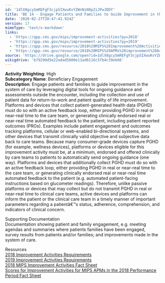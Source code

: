 ```yaml
---
id: '1dlX8gcySmREFgF3cjpSIXwuKvYZWnNiN9pZiJPwJDDY'
title: 'BE 14 - Engage Patients and Families to Guide Improvement in the System of Care'
date: '2020-02-27T20:47:42.924Z'
version: 17
mimeType: 'text/x-markdown'
links:
  - 'https://qpp.cms.gov/mips/improvement-activities?py=2018'
  - 'https://qpp.cms.gov/mips/improvement-activities?py=2019'
  - 'https://qpp.cms.gov/resource/2018%20MIPS%20Improvement%20Activities%20Fact%20Sheet'
  - 'https://qpp.cms.gov/resource/2018%20MIPS%20APMs%20improvement%20Activities%20scores%20fact%20sheet'
source: 'https://drive.google.com/open?id=1dlX8gcySmREFgF3cjpSIXwuKvYZWnNiN9pZiJPwJDDY'
wikigdrive: 'b79298d5e22adad5600e11ad6116c5fb4c39eb66'
---
```





**Activity Weighting**: High  
**Subcategory Name**: Beneficiary Engagement  
**Description**: Engage patients and families to guide improvement in the system of care by leveraging digital tools for ongoing guidance and assessments outside the encounter, including the collection and use of patient data for return-to-work and patient quality of life improvement. Platforms and devices that collect patient-generated health data (PGHD) must do so with an active feedback loop, either providing PGHD in real or near-real time to the care team, or generating clinically endorsed real or near-real time automated feedback to the patient, including patient reported outcomes (PROs). Examples include patient engagement and outcomes tracking platforms, cellular or web-enabled bi-directional systems, and other devices that transmit clinically valid objective and subjective data back to care teams. Because many consumer-grade devices capture PGHD (for example, wellness devices), platforms or devices eligible for this improvement activity must be, at a minimum, endorsed and offered clinically by care teams to patients to automatically send ongoing guidance (one way). Platforms and devices that additionally collect PGHD must do so with an active feedback loop, either providing PGHD in real or near-real time to the care team, or generating clinically endorsed real or near-real time automated feedback to the patient (e.g. automated patient-facing instructions based on glucometer readings). Therefore, unlike passive platforms or devices that may collect but do not transmit PGHD in real or near-real time to clinical care teams, active devices and platforms can inform the patient or the clinical care team in a timely manner of important parameters regarding a patientâ€™s status, adherence, comprehension, and indicators of clinical concern.




Supporting Documentation  
Documentation showing patient and family engagement, e.g. meeting agendas and summaries where patients families have been engaged, survey results from patients and/or families; and improvements made in the system of care.




Resources  
[2018 Improvement Activities Requirements](https://qpp.cms.gov/mips/improvement-activities?py=2018)  
[2019 Improvement Activities Requirements](https://qpp.cms.gov/mips/improvement-activities?py=2019)  
[2018 MIPS Improvement Activities Fact Sheet](https://qpp.cms.gov/resource/2018%20MIPS%20Improvement%20Activities%20Fact%20Sheet)  
[Scores for Improvement Activities for MIPS APMs in the 2018 Performance Period Fact Sheet](https://qpp.cms.gov/resource/2018%20MIPS%20APMs%20improvement%20Activities%20scores%20fact%20sheet)
